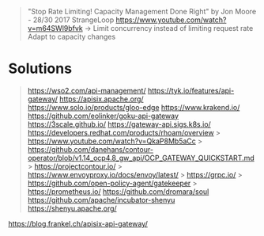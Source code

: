 > "Stop Rate Limiting! Capacity Management Done Right" by Jon Moore - 28/30 2017 StrangeLoop
  > https://www.youtube.com/watch?v=m64SWl9bfvk
  -> Limit concurrency instead of limiting request rate
     Adapt to capacity changes

# Solutions
> https://wso2.com/api-management/
> https://tyk.io/features/api-gateway/
> https://apisix.apache.org/
> https://www.solo.io/products/gloo-edge
> https://www.krakend.io/  
> https://github.com/eolinker/goku-api-gateway
> https://3scale.github.io/
  https://gateway-api.sigs.k8s.io/
  > https://developers.redhat.com/products/rhoam/overview
    > https://www.youtube.com/watch?v=QkaP8Mb5aCc
      > https://github.com/danehans/contour-operator/blob/v1.14_ocp4.8_gw_api/OCP_GATEWAY_QUICKSTART.md
        > https://projectcontour.io/
          > https://www.envoyproxy.io/docs/envoy/latest/
          > https://grpc.io/
          > https://github.com/open-policy-agent/gatekeeper
          > https://prometheus.io/
https://github.com/dromara/soul
            https://github.com/apache/incubator-shenyu https://shenyu.apache.org/

https://blog.frankel.ch/apisix-api-gateway/
